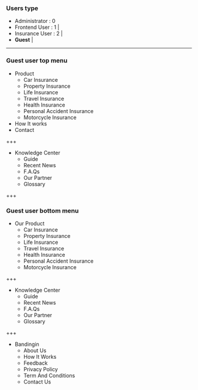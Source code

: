 ### Users type

- Administrator  : 0
- Frontend User  : 1 |
- Insurance User : 2 |
- __Guest__ |

---

### Guest user top menu

- Product
    - Car Insurance
    - Property Insurance
    - Life Insurance
    - Travel Insurance
    - Health Insurance
    - Personal Accident Insurance
    - Motorcycle Insurance
- How It works
- Contact

+++

- Knowledge Center
    - Guide
    - Recent News
    - F.A.Qs
    - Our Partner
    - Glossary

+++

### Guest user bottom menu

- Our Product
    - Car Insurance
    - Property Insurance
    - Life Insurance
    - Travel Insurance
    - Health Insurance
    - Personal Accident Insurance
    - Motorcycle Insurance

+++

- Knowledge Center
    - Guide
    - Recent News
    - F.A.Qs
    - Our Partner
    - Glossary

+++

- Bandingin
    - About Us
    - How It Works
    - Feedback
    - Privacy Policy
    - Term And Conditions
    - Contact Us

